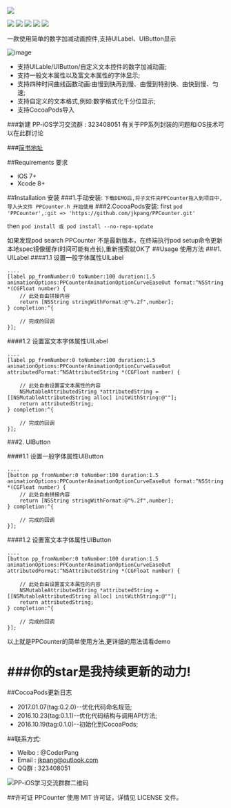 ![](https://github.com/jkpang/PPCounter/blob/master/Picture/PPCounter.png)

![](https://img.shields.io/badge/platform-iOS-red.svg)   ![](https://img.shields.io/badge/language-Objective--C-orange.svg)  ![](https://img.shields.io/badge/pod-v0.2.0-blue.svg) ![](https://img.shields.io/badge/license-MIT%20License-brightgreen.svg)  [![](https://img.shields.io/badge/weibo-%40CoderPang-yellow.svg)](http://weibo.com/5743737098/profile?rightmod=1&wvr=6&mod=personinfo&is_all=1)

一款使用简单的数字加减动画控件,支持UILabel、UIButton显示

![image](https://github.com/jkpang/PPCounter/blob/master/Picture/PPCounter.gif)

* 支持UILable/UIButton/自定义文本控件的数字加减动画;
* 支持一般文本属性以及富文本属性的字体显示;
* 支持四种时间曲线函数动画:由慢到快再到慢、由慢到特别快、由快到慢、匀速;
* 支持自定义的文本格式,例如:数字格式化千分位显示;
* 支持CocoaPods导入


###新建 PP-iOS学习交流群 : 323408051 有关于PP系列封装的问题和iOS技术可以在此群讨论


###[简书地址](http://www.jianshu.com/p/53b9bac43201)

##Requirements 要求
* iOS 7+
* Xcode 8+

##Installation 安装
###1.手动安装:
`下载DEMO后,将子文件夹PPCounter拖入到项目中, 导入头文件 PPCounter.h 开始使用`
###2.CocoaPods安装:
first
`pod 'PPCounter',:git => 'https://github.com/jkpang/PPCounter.git'`

then
`pod install 或 pod install --no-repo-update`

如果发现pod search PPCounter 不是最新版本，在终端执行pod setup命令更新本地spec镜像缓存(时间可能有点长),重新搜索就OK了
##Usage 使用方法
###1. UILabel
####1.1 设置一般字体属性UILabel
```objc
....
[label pp_fromNumber:0 toNumber:100 duration:1.5 animationOptions:PPCounterAnimationOptionCurveEaseOut format:^NSString *(CGFloat number) {
    // 此处自由拼接内容
    return [NSString stringWithFormat:@"%.2f",number];
} completion:^{
        
    // 完成的回调
}];
```
####1.2 设置富文本字体属性UILabel

```objc
....
[label pp_fromNumber:0 toNumber:100 duration:1.5 animationOptions:PPCounterAnimationOptionCurveEaseOut attributedFormat:^NSAttributedString *(CGFloat number) {
        
    // 此处自由设置富文本属性的内容
    NSMutableAttributedString *attributedString = [[NSMutableAttributedString alloc] initWithString:@""];
    return attributedString;
} completion:^{
        
    // 完成的回调
}];

```
###2. UIButton

####1.1 设置一般字体属性UIButton
```objc
....
[button pp_fromNumber:0 toNumber:100 duration:1.5 animationOptions:PPCounterAnimationOptionCurveEaseOut format:^NSString *(CGFloat number) {
    // 此处自由拼接内容
    return [NSString stringWithFormat:@"%.2f",number];
} completion:^{
        
    // 完成的回调
}];
```
####1.2 设置富文本字体属性UIButton

```objc
....
[button pp_fromNumber:0 toNumber:100 duration:1.5 animationOptions:PPCounterAnimationOptionCurveEaseOut attributedFormat:^NSAttributedString *(CGFloat number) {
        
    // 此处自由设置富文本属性的内容
    NSMutableAttributedString *attributedString = [[NSMutableAttributedString alloc] initWithString:@""];
    return attributedString;
} completion:^{
        
    // 完成的回调
}];

```

以上就是PPCounter的简单使用方法,更详细的用法请看demo

###你的star是我持续更新的动力!
===
##CocoaPods更新日志
* 2017.01.07(tag:0.2.0)--优化代码命名规范;
* 2016.10.23(tag:0.1.1)--优化代码结构与调用API方法;
* 2016.10.19(tag:0.1.0)--初始化到CocoaPods;

##联系方式:
* Weibo : @CoderPang
* Email : jkpang@outlook.com
* QQ群 : 323408051

![PP-iOS学习交流群群二维码](https://github.com/jkpang/PPCounter/blob/master/PP-iOS%E5%AD%A6%E4%B9%A0%E4%BA%A4%E6%B5%81%E7%BE%A4%E7%BE%A4%E4%BA%8C%E7%BB%B4%E7%A0%81.png)

##许可证
PPCounter 使用 MIT 许可证，详情见 LICENSE 文件。

